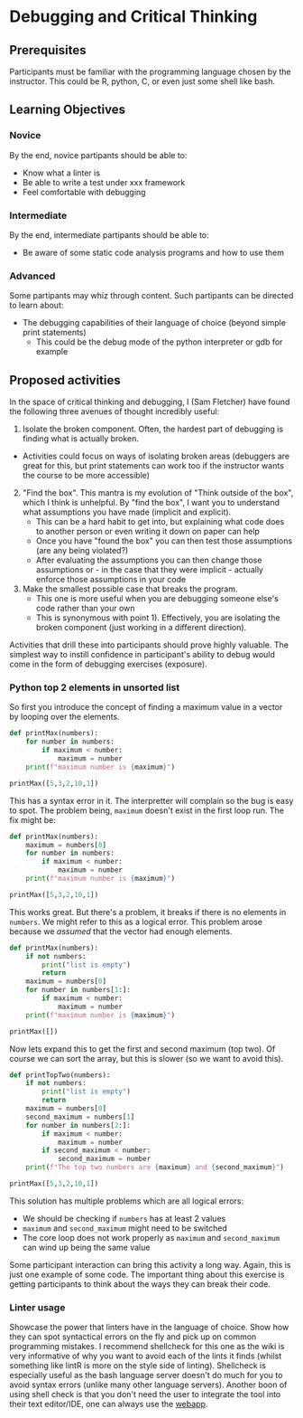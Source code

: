 # Debugging and Critical Thinking

## Prerequisites

Participants must be familiar with the programming language chosen by the
instructor. This could be R, python, C, or even just some shell like bash.

## Learning Objectives

### Novice

By the end, novice partipants should be able to:

- Know what a linter is
- Be able to write a test under xxx framework
- Feel comfortable with debugging

### Intermediate

By the end, intermediate partipants should be able to:

- Be aware of some static code analysis programs and how to use them

### Advanced

Some partipants may whiz through content. Such partipants can be directed to
learn about:

- The debugging capabilities of their language of choice (beyond simple print
statements)
    - This could be the debug mode of the python interpreter or gdb for example

## Proposed activities

In the space of critical thinking and debugging, I (Sam Fletcher) have found
the following three avenues of thought incredibly useful:

1) Isolate the broken component. Often, the hardest part of debugging is finding
what is actually broken. 
 - Activities could focus on ways of isolating broken areas (debuggers are
 great for this, but print statements can work too if the instructor wants the
 course to be more accessible)
2) "Find the box". This mantra is my evolution of "Think outside of the box",
which I think is unhelpful. By "find the box", I want you to understand what
assumptions you have made (implicit and explicit).
    - This can be a hard habit to get into, but explaining what code does to
    another person or even writing it down on paper can help
    - Once you have "found the box" you can then test those assumptions (are
    any being violated?)
    - After evaluating the assumptions you can then change those assumptions
    or - in the case that they were implicit - actually enforce those
    assumptions in your code
3) Make the smallest possible case that breaks the program.
    - This one is more useful when you are debugging someone else's code rather
    than your own
    - This is synonymous with point 1). Effectively, you are isolating the
    broken component (just working in a different direction).

Activities that drill these into participants should prove highly valuable.
The simplest way to instill confidence in participant's ability to debug would
come in the form of debugging exercises (exposure).

### Python top 2 elements in unsorted list

So first you introduce the concept of finding a maximum value in a vector by
looping over the elements.

```python
def printMax(numbers):
    for number in numbers:
        if maximum < number:
            maximum = number
    print(f"maximum number is {maximum}")

printMax([5,3,2,10,1])
```

This has a syntax error in it. The interpretter will complain so the bug is
easy to spot. The problem being, `maximum` doesn't exist in the first loop run.
The fix might be:

```python
def printMax(numbers):
    maximum = numbers[0]
    for number in numbers:
        if maximum < number:
            maximum = number
    print(f"maximum number is {maximum}")

printMax([5,3,2,10,1])
```

This works great. But there's a problem, it breaks if there is no elements in
`numbers`. We might refer to this as a logical error. This problem arose
because we *assumed* that the vector had enough elements.

```python
def printMax(numbers):
    if not numbers:
        print("list is empty")
        return
    maximum = numbers[0]
    for number in numbers[1:]:
        if maximum < number:
            maximum = number
    print(f"maximum number is {maximum}")

printMax([])
```

Now lets expand this to get the first and second maximum (top two). Of course
we can sort the array, but this is slower (so we want to avoid this).

```python
def printTopTwo(numbers):
    if not numbers:
        print("list is empty")
        return
    maximum = numbers[0]
    second_maximum = numbers[1]
    for number in numbers[2:]:
        if maximum < number:
            maximum = number
        if second_maximum < number:
            second_maximum = number
    print(f"The top two numbers are {maximum} and {second_maximum}")

printMax([5,3,2,10,1])
```

This solution has multiple problems which are all logical errors:

- We should be checking if `numbers` has at least 2 values
- `maximum` and `second_maximum` might need to be switched
- The core loop does not work properly as `maximum` and `second_maximum` can
wind up being the same value

Some participant interaction can bring this activity a long way. Again, this is
just one example of some code. The important thing about this exercise is
getting participants to think about the ways they can break their code.

### Linter usage

Showcase the power that linters have in the language of choice. Show how they
can spot syntactical errors on the fly and pick up on common programming
mistakes. I recommend shellcheck for this one as the wiki is very informative
of why you want to avoid each of the lints it finds (whilst something like
lintR is more on the style side of linting). Shellcheck is especially useful
as the bash language server doesn't do much for you to avoid syntax errors
(unlike many other language servers). Another boon of using shell check is that
you don't need the user to integrate the tool into their text editor/IDE, one
can always use the [webapp](https://www.shellcheck.net).

